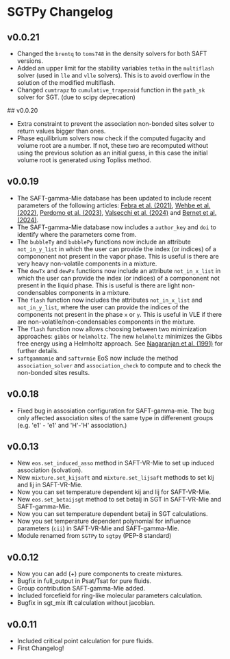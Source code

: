 # SGTPy Changelog

## v0.0.21
* Changed the `brentq` to `toms748` in the density solvers for both SAFT versions.
* Added an upper limit for the stability variables `tetha` in the `multiflash` solver (used in `lle` and `vlle` solvers). This is to avoid overflow in the solution of the modified multiflash.
* Changed `cumtrapz` to `cumulative_trapezoid` function in the `path_sk` solver for SGT. (due to scipy deprecation)

## v0.0.20
* Extra constraint to prevent the association non-bonded sites solver to return values bigger than ones.
* Phase equilibrium solvers now check if the computed fugacity and volume root are a number. If not, these two are recomputed without using the previous solution as an initial guess, in this case the initial volume root is generated using Topliss method.

## v0.0.19
* The SAFT-gamma-Mie database has been updated to include recent parameters of the following articles: [Febra et al. (2021)](https://doi.org/10.1016/j.fluid.2021.113002), [Wehbe et al. (2022)](https://doi.org/10.1080/00268976.2023.2197712), [Perdomo et al. (2023)](https://doi.org/10.1016/j.fluid.2022.113635), [Valsecchi et al. (2024)](https://doi.org/10.1016/j.fluid.2023.113952) and [Bernet et al. (2024)](https://doi.org/10.1021/acs.jced.3c00358).
* The SAFT-gamma-Mie database now includes a `author_key` and `doi` to identify where the parameters come from.
* The `bubbleTy` and `bubblePy` functions now include an attribute `not_in_y_list` in which the user can provide the index (or indices) of a compononent not present in the vapor phase. This is useful is there are very heavy non-volatile components in a mixture.  
* The `dewTx` and `dewPx` functions now include an attribute `not_in_x_list` in which the user can provide the index (or indices) of a compononent not present in the liquid phase. This is useful is there are light non-condensables components in a mixture.
* The `flash` function now includes the attributes  `not_in_x_list` and `not_in_y_list`, where the user can provide the indices of the components not present in the phase `x` or `y`. This is useful in VLE if there are non-volatile/non-condensables components in the mixture.
* The `flash` function now allows choosing between two minimization approaches: `gibbs` or `helmholtz`. The  new  `helmholtz` minimizes the Gibbs free energy using a Helmholtz approach. See [Nagaranjan et al. (1991)](https://doi.org/10.1016/0378-3812(91)80011-J) for further details.
* `saftgammamie` and `saftvrmie` EoS now include the method `association_solver` and `association_check` to compute and to check the non-bonded sites results.

## v0.0.18

* Fixed bug in assosiation configuration for SAFT-gamma-mie. The bug only affected association sites of the same type in differenent groups (e.g. 'e1' - 'e1' and 'H'-'H' association.)

## v0.0.13

* New `eos.set_induced_asso` method in SAFT-VR-Mie to set up induced association (solvation).
* New `mixture.set_kijsaft` and `mixture.set_lijsaft` methods to set kij and lij in SAFT-VR-Mie.
* Now you can set temperature dependent kij and lij for SAFT-VR-Mie.
* New `eos.set_betaijsgt` method to set betaij in SGT in SAFT-VR-Mie and SAFT-gamma-Mie.
* Now you can set temperature dependent betaij in SGT calculations.
* Now you set temperature dependent polynomial for influence parameters (`cii`) in SAFT-VR-Mie and SAFT-gamma-Mie.
* Module renamed from `SGTPy` to `sgtpy` (PEP-8 standard)

## v0.0.12

* Now you can add (+) pure components to create mixtures.
* Bugfix in full_output in Psat/Tsat for pure fluids.
* Group contribution SAFT-gamma-Mie added.
* Included forcefield for ring-like molecular parameters calculation.
* Bugfix in sgt_mix ift calculation without jacobian.

## v0.0.11

* Included critical point calculation for pure fluids.
* First Changelog!
